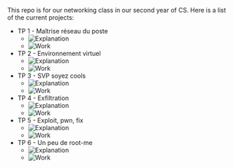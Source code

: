 This repo is for our networking class in our second year of CS. Here is a list of the current projects:

 - TP 1 - Maîtrise réseau du poste
    - ![Explanation](Explanations/1/)
    - ![Work](TP-1/)
 - TP 2 - Environnement virtuel
    - ![Explanation](Explanations/2/)
    - ![Work](TP-2/)
 - TP 3 - SVP soyez cools
    - ![Explanation](Explanations/3/)
    - ![Work](TP-3/)
 - TP 4 - Exfiltration
    - ![Explanation](Explanations/4/)
    - ![Work](TP-4/)
 - TP 5 - Exploit, pwn, fix
    - ![Explanation](Explanations/5/)
    - ![Work](TP-5/)
 - TP 6 - Un peu de root-me
    - ![Explanation](Explanations/6/)
    - ![Work](TP-6/)

